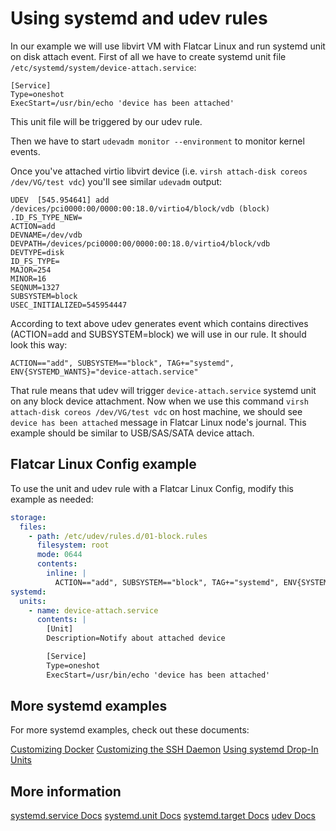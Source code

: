 # Using systemd and udev rules

In our example we will use libvirt VM with Flatcar Linux and run systemd unit on disk attach event. First of all we have to create systemd unit file `/etc/systemd/system/device-attach.service`:

```
[Service]
Type=oneshot
ExecStart=/usr/bin/echo 'device has been attached'
```

This unit file will be triggered by our udev rule.

Then we have to start `udevadm monitor --environment` to monitor kernel events.

Once you've attached virtio libvirt device (i.e. `virsh attach-disk coreos /dev/VG/test vdc`) you'll see similar `udevadm` output:

```
UDEV  [545.954641] add      /devices/pci0000:00/0000:00:18.0/virtio4/block/vdb (block)
.ID_FS_TYPE_NEW=
ACTION=add
DEVNAME=/dev/vdb
DEVPATH=/devices/pci0000:00/0000:00:18.0/virtio4/block/vdb
DEVTYPE=disk
ID_FS_TYPE=
MAJOR=254
MINOR=16
SEQNUM=1327
SUBSYSTEM=block
USEC_INITIALIZED=545954447
```

According to text above udev generates event which contains directives (ACTION=add and SUBSYSTEM=block) we will use in our rule. It should look this way:

```
ACTION=="add", SUBSYSTEM=="block", TAG+="systemd", ENV{SYSTEMD_WANTS}="device-attach.service"
```

That rule means that udev will trigger `device-attach.service` systemd unit on any block device attachment. Now when we use this command `virsh attach-disk coreos /dev/VG/test vdc` on host machine, we should see `device has been attached` message in Flatcar Linux node's journal. This example should be similar to USB/SAS/SATA device attach.

## Flatcar Linux Config example

To use the unit and udev rule with a Flatcar Linux Config, modify this example as needed:

```yaml container-linux-config
storage:
  files:
    - path: /etc/udev/rules.d/01-block.rules
      filesystem: root
      mode: 0644
      contents:
        inline: |
          ACTION=="add", SUBSYSTEM=="block", TAG+="systemd", ENV{SYSTEMD_WANTS}="device-attach.service"
systemd:
  units:
    - name: device-attach.service
      contents: |
        [Unit]
        Description=Notify about attached device

        [Service]
        Type=oneshot
        ExecStart=/usr/bin/echo 'device has been attached'
```

## More systemd examples

For more systemd examples, check out these documents:

[Customizing Docker][customizing-docker]
[Customizing the SSH Daemon][customizing-sshd]
[Using systemd Drop-In Units][drop-in]

[drop-in]: using-systemd-drop-in-units.md
[customizing-sshd]: customizing-sshd.md#changing-the-sshd-port
[customizing-docker]: customizing-docker.md#using-a-dockercfg-file-for-authentication

## More information

<a class="btn btn-default" href="http://www.freedesktop.org/software/systemd/man/systemd.service.html">systemd.service Docs</a>
<a class="btn btn-default" href="http://www.freedesktop.org/software/systemd/man/systemd.unit.html">systemd.unit Docs</a>
<a class="btn btn-default" href="http://www.freedesktop.org/software/systemd/man/systemd.target.html">systemd.target Docs</a>
<a class="btn btn-default" href="http://www.freedesktop.org/software/systemd/man/udev.html">udev Docs</a>
